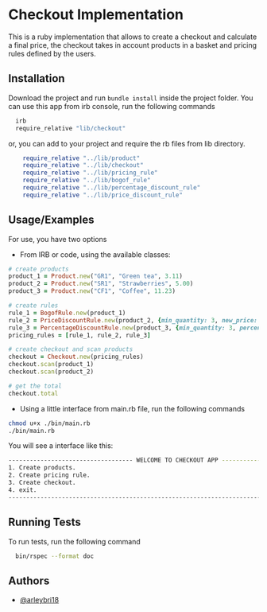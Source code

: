 
# Checkout Implementation

This is a ruby implementation that allows to create a checkout and calculate a final price, the checkout takes in account products in a basket and pricing rules defined by the users.




## Installation

Download the project and run ```bundle install``` inside the project folder.
You can use this app from irb console, run the following commands

```bash
  irb
  require_relative "lib/checkout"
```

or, you can add to your project and require the rb files from lib directory.

```ruby
    require_relative "../lib/product"
    require_relative "../lib/checkout"
    require_relative "../lib/pricing_rule"
    require_relative "../lib/bogof_rule"
    require_relative "../lib/percentage_discount_rule"
    require_relative "../lib/price_discount_rule"
```

## Usage/Examples

For use, you have two options

* From IRB or code, using the available classes:
```ruby
# create products
product_1 = Product.new("GR1", "Green tea", 3.11)
product_2 = Product.new("SR1", "Strawberries", 5.00)
product_3 = Product.new("CF1", "Coffee", 11.23)

# create rules
rule_1 = BogofRule.new(product_1)
rule_2 = PriceDiscountRule.new(product_2, {min_quantity: 3, new_price: 4.50})
rule_3 = PercentageDiscountRule.new(product_3, {min_quantity: 3, percentage: (2/3)})
pricing_rules = [rule_1, rule_2, rule_3]

# create checkout and scan products
checkout = Checkout.new(pricing_rules)
checkout.scan(product_1)
checkout.scan(product_2)

# get the total
checkout.total
```

* Using a little interface from main.rb file, run the following commands

```bash
chmod u+x ./bin/main.rb
./bin/main.rb
```

You will see a interface like this:
```bash
----------------------------------- WELCOME TO CHECKOUT APP -----------------------------------
1. Create products.
2. Create pricing rule.
3. Create checkout.
4. exit.
------------------------------------------------------------------------------------------
```
## Running Tests

To run tests, run the following command

```bash
  bin/rspec --format doc
```


## Authors

- [@arleybri18](https://github.com/arleybri18)

